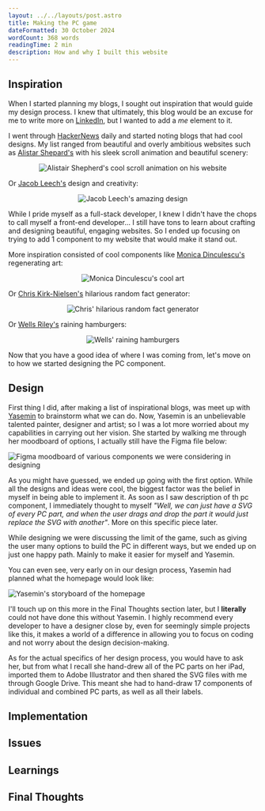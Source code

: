 ```yaml
---
layout: ../../layouts/post.astro
title: Making the PC game
dateFormatted: 30 October 2024
wordCount: 368 words
readingTime: 2 min
description: How and why I built this website
---
```


## Inspiration

When I started planning my blogs, I sought out inspiration that would guide my design process. I knew that ultimately, this blog would be an excuse for me to write more on [LinkedIn](https://www.linkedin.com/in/marwan-elkhodary/), but I wanted to add a *me* element to it.

I went through [HackerNews](https://news.ycombinator.com/) daily and started noting blogs that had cool designs. My list ranged from beautiful and overly ambitious websites such as [Alistar Shepard's](https://alistairshepherd.uk/) with his sleek scroll animation and beautiful scenery:

<div style="display: flex; justify-content: center;">
  <img src="/posts/making-the-pc-game/alistair-shepherd-website.gif" alt="Alistair Shepherd's cool scroll animation on his website" />
</div>

Or [Jacob Leech's](https://jacobleech.com/) design and creativity:

<div style="display: flex; justify-content: center;">
  <img src="/posts/making-the-pc-game/jacob-leech-website.gif" alt="Jacob Leech's amazing design" />
</div>

While I pride myself as a full-stack developer, I knew I didn't have the chops to call myself a front-end developer... I still have tons to learn about crafting and designing beautiful, engaging websites. So I ended up focusing on trying to add 1 component to my website that would make it stand out.

More inspiration consisted of cool components like [Monica Dinculescu's](https://meowni.ca/) regenerating art:

<div style="display: flex; justify-content: center;">
  <img src="/posts/making-the-pc-game/monica-dinculescu-art.gif" alt="Monica Dinculescu's cool art" />
</div>

Or [Chris Kirk-Nielsen's](https://chriskirknielsen.com/) hilarious random fact generator:

<div style="display: flex; justify-content: center;">
  <img src="/posts/making-the-pc-game/chris-random-fact-generator.gif" alt="Chris' hilarious random fact generator" />
</div>

Or [Wells Riley's](https://wells.ee/) raining hamburgers:

<div style="display: flex; justify-content: center;">
  <img src="/posts/making-the-pc-game/wells-burgers.gif" alt="Wells' raining hamburgers" />
</div>

Now that you have a good idea of where I was coming from, let's move on to how we started designing the PC component.

## Design

First thing I did, after making a list of inspirational blogs, was meet up with [Yasemin](https://www.linkedin.com/in/yasemin-axi-basoglu/) to brainstorm what we can do. Now, Yasemin is an unbelievable talented painter, designer and artist; so I was a lot more worried about my capabilities in carrying out her vision. She started by walking me through her moodboard of options, I actually still have the Figma file below:

![Figma moodboard of various components we were considering in designing](/posts/making-the-pc-game/figma-moodboard.jpg)

As you might have guessed, we ended up going with the first option. While all the designs and ideas were cool, the biggest factor was the belief in myself in being able to implement it. As soon as I saw description of th pc component, I immediately thought to myself *"Well, we can just have a SVG of every PC part, and when the user drags and drop the part it would just replace the SVG with another"*. More on this specific piece later.

While designing we were discussing the limit of the game, such as giving the user many options to build the PC in different ways, but we ended up on just one happy path. Mainly to make it easier for myself and Yasemin.

You can even see, very early on in our design process, Yasemin had planned what the homepage would look like:

![Yasemin's storyboard of the homepage](/posts/making-the-pc-game/homepage-storyboard.jpg)

I'll touch up on this more in the Final Thoughts section later, but I **literally** could not have done this without Yasemin. I highly recommend every developer to have a designer close by, even for seemingly simple projects like this, it makes a world of a difference in allowing you to focus on coding and not worry about the design decision-making.

As for the actual specifics of her design process, you would have to ask her, but from what I recall she hand-drew all of the PC parts on her iPad, imported them to Adobe Illustrator and then shared the SVG files with me through Google Drive. This meant she had to hand-draw 17 components of individual and combined PC parts, as well as all their labels.

## Implementation

## Issues

## Learnings

## Final Thoughts
